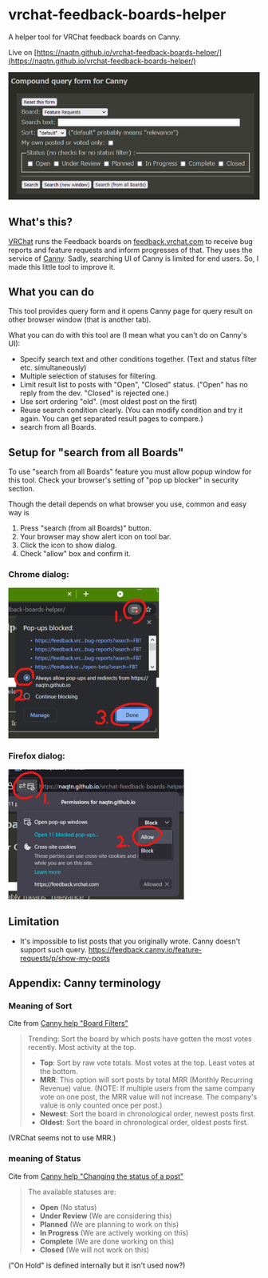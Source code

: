 # vrchat-feedback-boards-helper

A helper tool for VRChat feedback boards on Canny.

Live on [https://naqtn.github.io/vrchat-feedback-boards-helper/](https://naqtn.github.io/vrchat-feedback-boards-helper/)

![screenshot of VRChat feedback boards helper](img/search-form.png)


## What's this?

[VRChat](https://hello.vrchat.com) runs the Feedback boards on [feedback.vrchat.com](https://feedback.vrchat.com/) to receive bug reports and feature requests and inform progresses of that. They uses the service of [Canny](https://canny.io/ "Canny: Customer Feedback Management Tool"). Sadly, searching UI of Canny is limited for end users. So, I made this little tool to improve it.

## What you can do

This tool provides query form and it opens Canny page for query result on other browser window (that is another tab).

What you can do with this tool are (I mean what you can't do on Canny's UI): 

- Specify search text and other conditions together. (Text and status filter etc. simultaneously) 
- Multiple selection of statuses for filtering.
- Limit result list to posts with "Open", "Closed" status. ("Open" has no reply from the dev. "Closed" is rejected one.)
- Use sort ordering "old". (most oldest post on the first)
- Reuse search condition clearly. (You can modify condition and try it again. You can get separated result pages to compare.)
- search from all Boards.


## Setup for "search from all Boards"

To use "search from all Boards" feature you must allow popup window for this tool.
Check your browser's setting of "pop up blocker" in security section.

Though the detail depends on what browser you use, common and easy way is

1. Press "search (from all Boards)" button.
2. Your browser may show alert icon on tool bar.
3. Click the icon to show dialog.
4. Check "allow" box and confirm it.

### Chrome dialog:
![popup blocking configuration dialog of Chrome](img/chrome-popup-en-noted-70pc.png)

### Firefox dialog:
![popup blocking configuration dialog of Firefox](img/firefox-popup-en-noted-70pc.png)


## Limitation

- It's impossible to list posts that you originally wrote. Canny doesn't support such query. https://feedback.canny.io/feature-requests/p/show-my-posts


## Appendix: Canny terminology

### Meaning of Sort

Cite from [Canny help "Board Filters"](https://help.canny.io/en/articles/3827588-board-filters)

> Trending: Sort the board by which posts have gotten the most votes recently. Most activity at the top.
>
> - **Top**: Sort by raw vote totals. Most votes at the top. Least votes at the bottom.
> - **MRR**: This option will sort posts by total MRR (Monthly Recurring Revenue) value. (NOTE: If multiple users from the same company vote on one post, the MRR value will not increase. The company's value is only counted once per post.) 
> - **Newest**: Sort the board in chronological order, newest posts first.
> - **Oldest**: Sort the board in chronological order, oldest posts first.

(VRChat seems not to use MRR.)


### meaning of Status

Cite from [Canny help "Changing the status of a post"](https://help.canny.io/en/articles/673583-changing-the-status-of-a-post)

> The available statuses are:
> 
> - **Open** (No status)
> - **Under Review** (We are considering this)
> - **Planned** (We are planning to work on this)
> - **In Progress** (We are actively working on this)
> - **Complete** (We are done working on this)
> - **Closed** (We will not work on this)

("On Hold" is defined internally but it isn't used now?)
